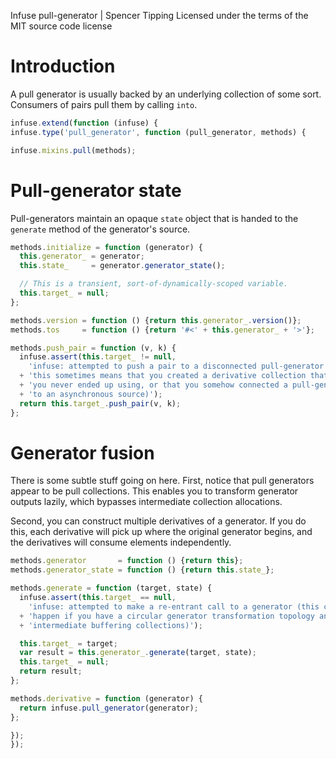Infuse pull-generator | Spencer Tipping
Licensed under the terms of the MIT source code license

# Introduction

A pull generator is usually backed by an underlying collection of some sort.
Consumers of pairs pull them by calling `into`.

```js
infuse.extend(function (infuse) {
infuse.type('pull_generator', function (pull_generator, methods) {
```

```js
infuse.mixins.pull(methods);
```

# Pull-generator state

Pull-generators maintain an opaque `state` object that is handed to the
`generate` method of the generator's source.

```js
methods.initialize = function (generator) {
  this.generator_ = generator;
  this.state_     = generator.generator_state();
```

```js
  // This is a transient, sort-of-dynamically-scoped variable.
  this.target_ = null;
};
```

```js
methods.version = function () {return this.generator_.version()};
methods.tos     = function () {return '#<' + this.generator_ + '>'};
```

```js
methods.push_pair = function (v, k) {
  infuse.assert(this.target_ != null,
    'infuse: attempted to push a pair to a disconnected pull-generator ('
  + 'this sometimes means that you created a derivative collection that '
  + 'you never ended up using, or that you somehow connected a pull-generator '
  + 'to an asynchronous source)');
  return this.target_.push_pair(v, k);
};
```

# Generator fusion

There is some subtle stuff going on here. First, notice that pull generators
appear to be pull collections. This enables you to transform generator outputs
lazily, which bypasses intermediate collection allocations.

Second, you can construct multiple derivatives of a generator. If you do this,
each derivative will pick up where the original generator begins, and the
derivatives will consume elements independently.

```js
methods.generator       = function () {return this};
methods.generator_state = function () {return this.state_};
```

```js
methods.generate = function (target, state) {
  infuse.assert(this.target_ == null,
    'infuse: attempted to make a re-entrant call to a generator (this can '
  + 'happen if you have a circular generator transformation topology and no '
  + 'intermediate buffering collections)');
```

```js
  this.target_ = target;
  var result = this.generator_.generate(target, state);
  this.target_ = null;
  return result;
};
```

```js
methods.derivative = function (generator) {
  return infuse.pull_generator(generator);
};
```

```js
});
});

```
